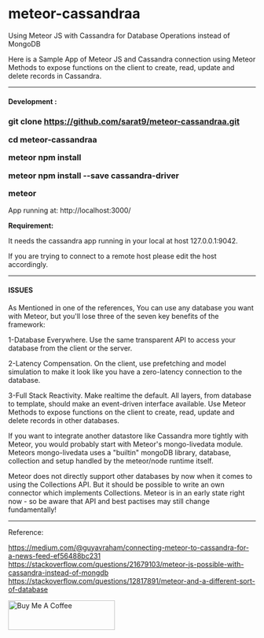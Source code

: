 # meteor-cassandraa
Using Meteor JS with Cassandra for Database Operations instead of MongoDB


Here is a Sample App of Meteor JS and Cassandra connection using Meteor Methods to expose functions on the client to create, read, update and delete records in Cassandra.

------------------------------------------------------------------------------------------------------------------------------------------


<b> <h4> Development :  </h4> </b>
<h3>

git clone https://github.com/sarat9/meteor-cassandraa.git

cd meteor-cassandraa

meteor npm install

meteor npm install --save cassandra-driver

meteor

</h3>

 App running at: http://localhost:3000/
 
 
 
 <b> Requirement: </b>
 
 It needs the cassandra app running in your local at host 127.0.0.1:9042.
 
 If you are trying to connect to a remote host please edit the host accordingly.
 
------------------------------------------------------------------------------------------------------------------------------------------

<h4><b> ISSUES </b></h4>
As Mentioned in one of the references,
You can use any database you want with Meteor, but you'll lose three of the seven key benefits of the framework:

1-Database Everywhere. Use the same transparent API to access your database from the client or the server.

2-Latency Compensation. On the client, use prefetching and model simulation to make it look like you have a zero-latency connection to the database.

3-Full Stack Reactivity. Make realtime the default. All layers, from database to template, should make an event-driven interface available.
Use Meteor Methods to expose functions on the client to create, read, update and delete records in other databases.

If you want to integrate another datastore like Cassandra more tightly with Meteor, you would probably start with Meteor's mongo-livedata module.
Meteors mongo-livedata uses a "builtin" mongoDB library, database, collection and setup handled by the meteor/node runtime itself.

Meteor does not directly support other databases by now when it comes to using the Collections API. But it should be possible to write an own connector which implements Collections.
Meteor is in an early state right now - so be aware that API and best pactises may still change fundamentally!


------------------------------------------------------------------------------------------------------------------------------------------


Reference:


https://medium.com/@guyavraham/connecting-meteor-to-cassandra-for-a-news-feed-ef56488bc231
https://stackoverflow.com/questions/21679103/meteor-js-possible-with-cassandra-instead-of-mongdb
https://stackoverflow.com/questions/12817891/meteor-and-a-different-sort-of-database


<a href="https://www.buymeacoffee.com/sarat" target="_blank"><img src="https://cdn.buymeacoffee.com/buttons/v2/default-yellow.png" alt="Buy Me A Coffee" style="height: 60px !important;width: 217px !important;" ></a>
